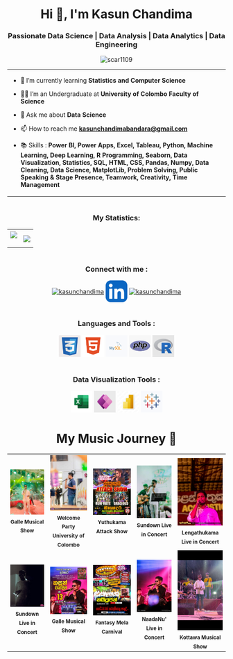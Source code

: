 <h1 align="center">Hi 👋, I'm Kasun Chandima</h1>
<h3 align="center">Passionate Data Science | Data Analysis | Data Analytics | Data Engineering</h3>
<p align="center"> <img src="https://komarev.com/ghpvc/?username=Kasun20001122&label=Profile%20views&color=0e75b6&style=flat" alt="scar1109" /> </p>

<table align="center">
<tr border="none">
<td width="50%" align="left">
  
- 🌱 I’m currently learning **Statistics and Computer Science**

- 🧑‍🎓 I’m an Undergraduate at **University of Colombo Faculty of Science**

- 💬 Ask me about **Data Science**

- 📫 How to reach me **kasunchandimabandara@gmail.com**

- 📚 Skills : **Power BI, Power Apps, Excel, Tableau, Python, Machine Learning, Deep Learning, R Programming, Seaborn, Data Visualization, Statistics, SQL, HTML, CSS, Pandas, Numpy, Data Cleaning, Data Science, MatplotLib, Problem Solving, Public Speaking & Stage Presence, Teamwork, Creativity, Time Management**

</td>
</tr>
</table>

#

<h3 align="center">My Statistics:</h3>
<p align="center">
<table align="center">
<tr border="none">
<td width="50%" align="center">
  
  <img  align="center"  src="https://github-readme-stats.vercel.app/api?username=Kasun20001122&theme=dark&show_icons=true&count_private=true" />
  <br></br></td>
<td width="50%" align="center">

  <img  align="center"  src="https://github-readme-stats.anuraghazra1.vercel.app/api/top-langs/?username=Kasun20001122&theme=dark&hide_border=false&no-bg=true&no-frame=true&langs_count=10"/>
  
  </td>
</tr>
</table>

#

<h3 align="center">Connect with me :</h3>
<p align="center"><a href="https://www.youtube.com/@KasunChandimaOfficial" target="blank"><img align="center" src="https://static-00.iconduck.com/assets.00/youtube-icon-2048x2048-gedp2icy.png" alt="kasunchandima" height="50" width="50" /></a> <a href="https://www.linkedin.com/in/kasun-chandima-b8960130b/" target="blank"><img align="center" src="https://github.com/tandpfun/skill-icons/blob/main/icons/LinkedIn.svg" alt="kasunchandima" height="50" width="50" /></a> <a href="https://www.facebook.com/share/14tCAL7Dgw/?mibextid=qi2Omg" target="blank"><img align="center" src="https://raw.githubusercontent.com/rahuldkjain/github-profile-readme-generator/master/src/images/icons/Social/facebook.svg" alt="kasunchandima" height="50" width="50" /></a>
</p>

#

<h3 align="center">Languages and Tools :</h3>
<p align="center"><a target="_blank" rel="noreferrer"> <img src="https://github.com/Kasun20001122/test/blob/main/logos/css.png" alt="css3" width="50" height="50"/></a> <a target="_blank" rel="noreferrer"> <img src="https://github.com/Kasun20001122/test/blob/main/logos/html.png" alt="html5" width="50" height="50"/></a> <a target="_blank" rel="noreferrer"> <img src="https://github.com/Kasun20001122/test/blob/main/logos/mysql.png" alt="mysql" width="50" height="50"/></a> <a target="_blank" rel="noreferrer"> <img src="https://github.com/Kasun20001122/test/blob/main/logos/php.png" alt="php" width="50" height="50"/></a> <a target="_blank" rel="noreferrer"> <img src="https://github.com/Kasun20001122/test/blob/main/logos/R.png" alt="r" width="50" height="50"/></a></p>

#

<h3 align="center">Data Visualization Tools :</h3>
<p align="center"><a target="_blank" rel="noreferrer"> <img src="https://github.com/Kasun20001122/test/blob/main/logos/excel.png" alt="excel" width="50" height="50"/></a> <a target="_blank" rel="noreferrer"> <img src="https://github.com/Kasun20001122/test/blob/main/logos/powerapps.jpg" alt="powerapps" width="50" height="50"/></a> <a target="_blank" rel="noreferrer"> <img src="https://github.com/Kasun20001122/test/blob/main/logos/powerbi_sticker_adesivo-800x800.jpg" alt="powerbi" width="50" height="50"/></a> <a target="_blank" rel="noreferrer"> <img src="https://github.com/Kasun20001122/test/blob/main/logos/tableau.png" alt="tableau" width="50" height="50"/></a></p>

#
<h1 align="center">My Music Journey 🎵</h1>
<div align="center">
  <table>
    <tr>
      <td align="center">
        <img src="https://github.com/Kasun20001122/test/blob/main/myphotos/photo_1_2024-11-29_21-37-00.jpg" width="200" alt="Photo 1">
        <br>
        <sub><b>Galle Musical Show</b></sub>
      </td>
      <td align="center">
        <img src="https://github.com/Kasun20001122/test/blob/main/myphotos/photo_2_2024-11-29_21-37-00.jpg" width="200" alt="Photo 2">
        <br>
        <sub><b>Welcome Party University of Colombo</b></sub>
      </td>
      <td align="center">
        <img src="https://github.com/Kasun20001122/test/blob/main/myphotos/photo_3_2024-11-29_21-37-00.jpg" width="200" alt="Photo 3">
        <br>
        <sub><b>Yuthukama Attack Show</b></sub>
      </td>
      <td align="center">
        <img src="https://github.com/Kasun20001122/test/blob/main/myphotos/photo_4_2024-11-29_21-37-00.jpg" width="200" alt="Photo 4">
        <br>
        <sub><b>Sundown Live in Concert</b></sub>
      </td>
      <td align="center">
        <img src="https://github.com/Kasun20001122/test/blob/main/myphotos/photo_5_2024-11-29_21-37-00.jpg" width="200" alt="Photo 5">
        <br>
        <sub><b>Lengathukama Live in Concert</b></sub>
      </td>
    </tr>
    <tr>  
      <td align="center">
        <img src="https://github.com/Kasun20001122/test/blob/main/myphotos/photo_6_2024-11-29_21-37-00.jpg" width="200" alt="Photo 6">
        <br>
        <sub><b>Sundown Live in Concert</b></sub>
      </td>
      <td align="center">
        <img src="https://github.com/Kasun20001122/test/blob/main/myphotos/photo_7_2024-11-29_21-37-00.jpg" width="200" alt="Photo 7">
        <br>
        <sub><b>Galle Musical Show</b></sub>
      </td>
      <td align="center">
        <img src="https://github.com/Kasun20001122/test/blob/main/myphotos/photo_8_2024-11-29_21-37-00.jpg" width="200" alt="Photo 8">
        <br>
        <sub><b>Fantasy Mela Carnival</b></sub>
      </td>
      <td align="center">
        <img src="https://github.com/Kasun20001122/test/blob/main/myphotos/photo_9_2024-11-29_21-37-00.jpg" width="200" alt="Photo 9">
        <br>
        <sub><b>NaadaNu' Live in Concert</b></sub>
      </td>
      <td align="center">
        <img src="https://github.com/Kasun20001122/test/blob/main/myphotos/photo_10_2024-11-29_21-37-00.jpg" width="200" alt="Photo 10">
        <br>
        <sub><b>Kottawa Musical Show</b></sub>
      </td>
    </tr>
  </table>
</div>
